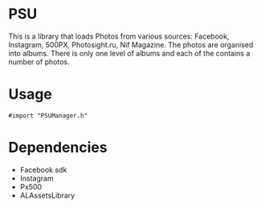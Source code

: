 PSU
===

This is a library that loads Photos from various sources: Facebook, Instagram, 500PX, Photosight.ru, Nif Magazine.
The photos are organised into albums. There is only one level of albums and each of the contains a number of photos.

Usage
=====

	#import "PSUManager.h"
	

Dependencies
============
- Facebook sdk
- Instagram
- Px500
- ALAssetsLibrary
